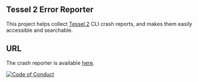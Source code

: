 ## Tessel 2 Error Reporter

This project helps collect [Tessel 2](https://tessel.io/) CLI crash reports,
and makes them easily accessible and searchable.

## URL

The crash reporter is available [here](http://crash-reporter.tessel.io/).

[![Code of Conduct](https://img.shields.io/badge/%E2%9D%A4-code%20of%20conduct-blue.svg?style=flat)](https://github.com/tessel/project/blob/master/CONDUCT.md)
